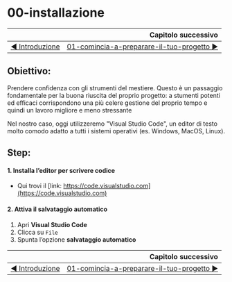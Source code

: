 # 00-installazione

|                                                                               | Capitolo successivo                                                                      |
| :---------------------------------------------------------------------------- | ---------------------------------------------------------------------------------------: |
| [◀︎ Introduzione](https://github.com/voxel-community/2021-metti-online-sito-web/) | [01-comincia-a-preparare-il-tuo-progetto ▶︎](../01-comincia-a-preparare-il-tuo-progetto) |



## Obiettivo:
Prendere confidenza con gli strumenti del mestiere.
Questo è un passaggio fondamentale per la buona riuscita del proprio progetto:
a stumenti potenti ed efficaci corrispondono una più celere gestione del proprio tempo e quindi un lavoro migliore e meno stressante

Nel nostro caso, oggi utilizzeremo "Visual Studio Code", un editor di testo molto comodo adatto a tutti i sistemi operativi (es. Windows, MacOS, Linux).

## Step:

#### 1. Installa l’editor per scrivere codice
* Qui trovi il [link: https://code.visualstudio.com](https://code.visualstudio.com)

#### 2. Attiva il salvataggio automatico
1. Apri **Visual Studio Code**
2. Clicca su `File`
3. Spunta l’opzione **salvataggio automatico**




|                                                           | Capitolo successivo                                                                      |
| :-------------------------------------------------------- | ---------------------------------------------------------------------------------------: |
| [◀︎ Introduzione](https://github.com/voxel-community/2021-metti-online-sito-web/) | [01-comincia-a-preparare-il-tuo-progetto ▶︎](../01-comincia-a-preparare-il-tuo-progetto) |

